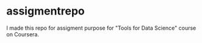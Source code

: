 # assigmentrepo
I made this repo for assigment purpose for "Tools for Data Science" course on Coursera.
